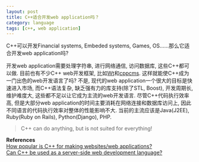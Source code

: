 ```yaml
---
layout: post
title: C++适合开发web application吗？
category: language
tags: [c++, web application]
---
```


C++可以开发Financial systems, Embeded systems, Games, OS……那么它适合开发web application吗?

开发web application需要处理字符串, 进行网络通信, 访问数据库, 这些C++都可以做. 目前也有不少C++ web开发框架, 比如[Wt](http://www.webtoolkit.eu/wt)和[cppcms](http://cppcms.com/wikipp/en/page/main). 这样就能使C++成为一门出色的web开发语言了吗? 不是, 现代的web application一个很大的目标是快速进入市场, 而C++语法复杂, 缺乏强有力的库支持(除了STL, Boost), 开发周期长, 维护难度大, 这些都不足以让它成为主流的web开发语言. 尽管C++代码执行效率高, 但是大部分web application的时间主要消耗在网络连接和数据库访问上, 因此不同语言的代码执行效率对整体的性能影响不大. 当前的主流应该是Java(J2EE), Ruby(Ruby on Rails), Python(Django), PHP.

> C++ can do anything, but is not suited for everything!

**References**  
[How popular is C++ for making websites/web applications?](http://stackoverflow.com/questions/417816/how-popular-is-c-for-making-websites-web-applications)  
[Can C++ be used as a server-side web development language?](http://programmers.stackexchange.com/questions/53624/can-c-be-used-as-a-server-side-web-development-language)
